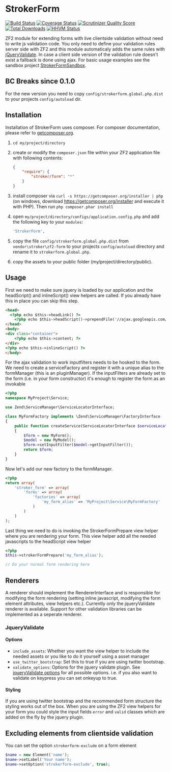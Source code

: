# StrokerForm

[![Build Status](https://travis-ci.org/bramstroker/zf2-form.png?branch=master)](https://travis-ci.org/bramstroker/zf2-form)
[![Coverage Status](https://coveralls.io/repos/bramstroker/zf2-form/badge.png)](https://coveralls.io/r/bramstroker/zf2-form)
[![Scrutinizer Quality Score](https://scrutinizer-ci.com/g/bramstroker/zf2-form/badges/quality-score.png?s=bee62dce9b727e4cd660b0470ac228aaf4b6353c)](https://scrutinizer-ci.com/g/bramstroker/zf2-form/)
[![Total Downloads](https://poser.pugx.org/stroker/form/downloads.svg)](https://packagist.org/packages/stroker/form)
[![HHVM Status](http://hhvm.h4cc.de/badge/stroker/form.png)](http://hhvm.h4cc.de/package/stroker/form)

ZF2 module for extending forms with live clientside validation without need to write js validation code. 
You only need to define your validation rules server side with ZF2 and this module automaticaly adds the same rules with [jQueryValidate](http://docs.jquery.com/Plugins/Validation). 
In case a client side version of the validation rule doesn't exist a fallback is done using ajax.
For basic usage examples see the sandbox project [StrokerFormSandbox](https://github.com/bramstroker/zf2-form-sandbox).

## BC Breaks since 0.1.0

For the new version you need to copy `config/strokerform.global.php.dist` to your projects `config/autoload` dir.

## Installation

Installation of StrokerForm uses composer. For composer documentation, please refer to
[getcomposer.org](http://getcomposer.org/).

  1. `cd my/project/directory`
  2. create or modify the `composer.json` file within your ZF2 application file with
     following contents:

     ```json
     {
         "require": {
             "stroker/form": "*"
         }
     }
     ```
  3. install composer via `curl -s https://getcomposer.org/installer | php` (on windows, download
     https://getcomposer.org/installer and execute it with PHP). Then run `php composer.phar install`
  4. open `my/project/directory/configs/application.config.php` and add the following key to your `modules`:

     ```php
     'StrokerForm',
     ```
  6. copy the file `config/strokerform.global.php.dist` from `vendor\stroker\zf2-form` to your projects `config/autoload` directory and rename it to `strokerform.global.php`.
  5. copy the assets to your public folder (my/project/directory/public).

## Usage

First we need to make sure jquery is loaded by our application and the headScript() and inlineScript() view helpers are called. If you already have this in place you can skip this step.

```html
<head>
  <?php echo $this->headLink() ?>
	<?php echo $this->headScript()->prependFile('//ajax.googleapis.com/ajax/libs/jquery/1.8.3/jquery.min.js') ?>
</head>
<body>
<div class="container">
	<?php echo $this->content; ?>
</div>
<?php echo $this->inlineScript() ?>
</body>
```

For the ajax validation to work inputfilters needs to be hooked to the form.
We need to create a serviceFactory and register it with a unique alias to the formManager (this is an pluginManager).
If the inputFilters are already set to the form (i.e. in your form constructor) it's enough to register the form as an invokable

```php
<?php
namespace MyProject\Service;

use Zend\ServiceManager\ServiceLocatorInterface;

class MyFormFactory implements \Zend\ServiceManager\FactoryInterface
{
    public function createService(ServiceLocatorInterface $serviceLocator)
    {
        $form = new MyForm();
        $model = new MyModel();
        $form->setInputFilter($model->getInputFilter());
        return $form;
    }
}
```

Now let's add our new factory to the formManager.

```php
<?php
return array(
    'stroker_form' => array(
        'forms' => array(
            'factories' => array(
                'my_form_alias' => 'MyProject\Service\MyFormFactory'
            )
        )
    )
);
```

Last thing we need to do is invoking the StrokerFormPrepare view helper where you are rendering your form.
This view helper add all the needed javascripts to the headScript view helper

```php
<?php
$this->strokerFormPrepare('my_form_alias');

// Do your normal form rendering here
```

## Renderers

A renderer should implement the RendererInterface and is responsible for modifying the form rendering (setting inline javascript, modifying the form element attributes, view helpers etc.). 
Currently only the jqueryValidate renderer is available. Support for other validation libraries can be implemented as a seperate renderer. 

### JqueryValidate

#### Options

- `include_assets`: Whether you want the view helper to include the needed assets or you like to do it yourself using a asset manager
- `use_twitter_bootstrap`: Set this to true if you are using twitter bootstrap. 
- `validate_options`: Options for the jquery validate plugin. See [jqueryValidate options](http://docs.jquery.com/Plugins/Validation/validate#toptions) for all possible options. i.e. if you also want to validate on keypress you can set onkeyup to true. 

#### Styling

If you are using twitter bootstrap and the recommended form structure the styling works out of the box. 
When you are using the ZF2 view helpers for your form you could style the input fields `error` and `valid` classes which are added on the fly by the jquery plugin.

## Excluding elements from clientside validation

You can set the option `strokerform-exclude` on a form element

```php
$name = new Element('name');
$name->setLabel('Your name');
$name->setOption('strokerform-exclude', true);
```
